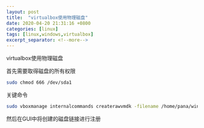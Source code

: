 ```yaml
---
layout: post
title:  "virtualbox使用物理磁盘"
date: 2020-04-20 21:31:16 +0800
categories: [linux]
tags: [linux,windows,virtualbox]
excerpt_separator: <!--more-->
---
```

virtualbox使用物理磁盘
<!--more-->

首先需要取得磁盘的所有权限
```bash
sudo chmod 666 /dev/sda1
```

关键命令
```bash
sudo vboxmanage internalcommands createrawvmdk -filename /home/pana/win10.vmdk -rawdisk /dev/sda1 -relative
```

然后在GUI中将创建的磁盘链接进行注册

